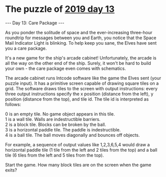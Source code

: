 # The puzzle of [2019 day 13](https://adventofcode.com/2019/day/13)

--- Day 13: Care Package ---

As you ponder the solitude of space and the ever-increasing three-hour roundtrip for messages between you and Earth, you notice that the Space Mail Indicator Light is blinking.  To help keep you sane, the Elves have sent you a care package.

It's a new game for the ship's arcade cabinet! Unfortunately, the arcade is all the way on the other end of the ship. Surely, it won't be hard to build your own - the care package even comes with schematics.

The arcade cabinet runs Intcode software like the game the Elves sent (your puzzle input). It has a primitive screen capable of drawing square tiles on a grid.  The software draws tiles to the screen with output instructions: every three output instructions specify the x position (distance from the left), y position (distance from the top), and tile id. The tile id is interpreted as follows:

0 is an empty tile.  No game object appears in this tile.\
1 is a wall tile.  Walls are indestructible barriers.\
2 is a block tile.  Blocks can be broken by the ball.\
3 is a horizontal paddle tile.  The paddle is indestructible.\
4 is a ball tile.  The ball moves diagonally and bounces off objects.

For example, a sequence of output values like 1,2,3,6,5,4 would draw a horizontal paddle tile (1 tile from the left and 2 tiles from the top) and a ball tile (6 tiles from the left and 5 tiles from the top).

Start the game. How many block tiles are on the screen when the game exits?